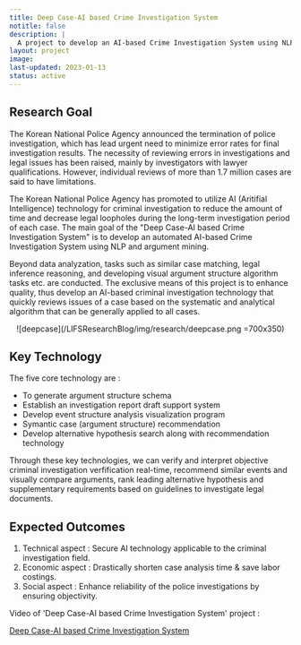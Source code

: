 ```yaml
---
title: Deep Case-AI based Crime Investigation System
notitle: false
description: |
  A project to develop an AI-based Crime Investigation System using NLP and argument mining
layout: project
image:
last-updated: 2023-01-13
status: active
---
```


## Research Goal 
The Korean National Police Agency announced the termination of police investigation, which has lead urgent need to minimize error rates for final investigation results.  The necessity of reviewing errors in investigations and legal issues has been raised, mainly by investigators with lawyer qualifications. However, individual reviews of more than 1.7 million cases are said to have limitations.

The Korean National Police Agency has promoted to utilize AI (Aritifial Intelligence) technology for criminal investigation to reduce the amount of time and decrease legal loopholes during the long-term investigation period of each case. The main goal of the "Deep Case-AI based Crime Investigation System" is to develop an automated AI-based Crime Investigation System using NLP and argument mining. 

Beyond data analyzation, tasks such as similar case matching, legal inference reasoning, and developing visual argument structure algorithm tasks etc. are conducted. The exclusive means of this project is to enhance quality, thus develop an AI-based criminal investigation technology that quickly reviews issues of a case based on the systematic and analytical algorithm that can be generally applied to all cases. 
<center>

![deepcase](/LIFSResearchBlog/img/research/deepcase.png =700x350)

</center>

## Key Technology
The five core technology are :
- To generate argument structure schema
- Establish an investigation report draft support system
- Develop event structure analysis visualization program
- Symantic case (argument structure) recommendation
- Develop alternative hypothesis search along with recommendation technology

Through these key technologies, we can verify and interpret objective criminal investigation verfification real-time, recommend similar events and visually compare arguments, rank leading alternative hypothesis and supplementary requirements based on guidelines to investigate legal documents.

## Expected Outcomes
1. Technical aspect : Secure AI technology applicable to the criminal investigation field.
2. Economic aspect : Drastically shorten case analysis time & save labor costings.
3. Social aspect : Enhance reliability of the police investigations by ensuring objectivity.






Video of 'Deep Case-AI based Crime Investigation System' project :

[Deep Case-AI based Crime Investigation System](https://www.youtube.com/watch?v=8D5jC0UgrdA)
